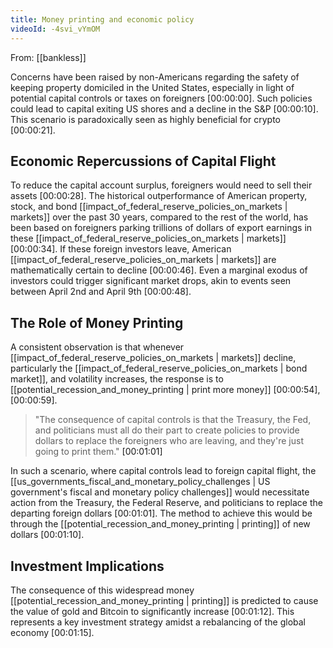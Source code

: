 ```yaml
---
title: Money printing and economic policy
videoId: -4svi_vYmOM
---
```


From: [[bankless]] <br/> 

Concerns have been raised by non-Americans regarding the safety of keeping property domiciled in the United States, especially in light of potential capital controls or taxes on foreigners <a class="yt-timestamp" data-t="00:00:00">[00:00:00]</a>. Such policies could lead to capital exiting US shores and a decline in the S&P <a class="yt-timestamp" data-t="00:00:10">[00:00:10]</a>. This scenario is paradoxically seen as highly beneficial for crypto <a class="yt-timestamp" data-t="00:00:21">[00:00:21]</a>.

## Economic Repercussions of Capital Flight

To reduce the capital account surplus, foreigners would need to sell their assets <a class="yt-timestamp" data-t="00:00:28">[00:00:28]</a>. The historical outperformance of American property, stock, and bond [[impact_of_federal_reserve_policies_on_markets | markets]] over the past 30 years, compared to the rest of the world, has been based on foreigners parking trillions of dollars of export earnings in these [[impact_of_federal_reserve_policies_on_markets | markets]] <a class="yt-timestamp" data-t="00:00:34">[00:00:34]</a>. If these foreign investors leave, American [[impact_of_federal_reserve_policies_on_markets | markets]] are mathematically certain to decline <a class="yt-timestamp" data-t="00:00:46">[00:00:46]</a>. Even a marginal exodus of investors could trigger significant market drops, akin to events seen between April 2nd and April 9th <a class="yt-timestamp" data-t="00:00:48">[00:00:48]</a>.

## The Role of Money Printing

A consistent observation is that whenever [[impact_of_federal_reserve_policies_on_markets | markets]] decline, particularly the [[impact_of_federal_reserve_policies_on_markets | bond market]], and volatility increases, the response is to [[potential_recession_and_money_printing | print more money]] <a class="yt-timestamp" data-t="00:00:54">[00:00:54]</a>, <a class="yt-timestamp" data-t="00:00:59">[00:00:59]</a>.

> "The consequence of capital controls is that the Treasury, the Fed, and politicians must all do their part to create policies to provide dollars to replace the foreigners who are leaving, and they're just going to print them." <a class="yt-timestamp" data-t="00:01:01">[00:01:01]</a>

In such a scenario, where capital controls lead to foreign capital flight, the [[us_governments_fiscal_and_monetary_policy_challenges | US government's fiscal and monetary policy challenges]] would necessitate action from the Treasury, the Federal Reserve, and politicians to replace the departing foreign dollars <a class="yt-timestamp" data-t="00:01:01">[00:01:01]</a>. The method to achieve this would be through the [[potential_recession_and_money_printing | printing]] of new dollars <a class="yt-timestamp" data-t="00:01:10">[00:01:10]</a>.

## Investment Implications

The consequence of this widespread money [[potential_recession_and_money_printing | printing]] is predicted to cause the value of gold and Bitcoin to significantly increase <a class="yt-timestamp" data-t="00:01:12">[00:01:12]</a>. This represents a key investment strategy amidst a rebalancing of the global economy <a class="yt-timestamp" data-t="00:01:15">[00:01:15]</a>.